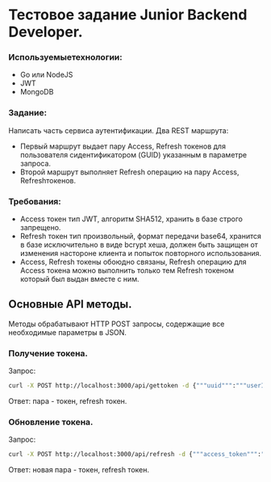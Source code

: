# Тестовое задание Junior Backend Developer.

### Используемыетехнологии:

* Go или NodeJS
* JWT
* MongoDB

### Задание:

Написать часть сервиса аутентификации.
Два REST маршрута:

* Первый маршрут выдает пару Access, Refresh токенов для пользователя сидентификатором (GUID) указанным в параметре запроса.
* Второй маршрут выполняет Refresh операцию на пару Access, Refreshтокенов.

### Требования:

* Access токен тип JWT, алгоритм SHA512, хранить в базе строго запрещено.
* Refresh токен тип произвольный, формат передачи base64, хранится в базе исключительно в виде bcrypt хеша, должен быть защищен от изменения настороне клиента и попыток повторного использования.
* Access, Refresh токены обоюдно связаны, Refresh операцию для Access токена можно выполнить только тем Refresh токеном который был выдан вместе с ним.

## Основные API методы.

Методы обрабатывают HTTP POST запросы, содержащие все необходимые параметры в JSON.

### Получение токена.

Запрос:

```bash
curl -X POST http://localhost:3000/api/gettoken -d {"""uuid""":"""userId"""}
```

Ответ: пара - токен, refresh токен.

### Обновление токена.

Запрос:

```bash
curl -X POST http://localhost:3000/api/refresh -d {"""access_token""":"""accessToken""", """refresh_token""":"""refreshToken"""}
```

Ответ: новая пара - токен, refresh токен.
